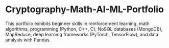 # Cryptography-Math-AI-ML-Portfolio
This portfolio exhibits beginner skills in reinforcement learning, math algorithms, programming (Python, C++, C), NoSQL databases (MongoDB), MapReduce,  deep learning frameworks (PyTorch, TensorFlow), and data analysis with Pandas.
